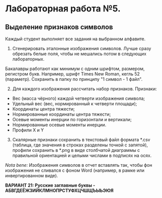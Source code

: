 # Лабораторная работа №5. 

## Выделение признаков символов

Каждый студент выполняет все задания на выбранном алфавите.

1. Сгенерировать эталонные изображения символов. Лучше сразу обрезать белые поля, чтобы не мешались потом в следующих лабораторных.

Бакалавры работают как минимум с одним шрифтом, размером, регистром букв.
Например, шрифт Times New Roman, кегль 52 (параметр). Сохранить в папку по принципу
"1 символ - 1 файл".

2. Для каждого изображения рассчитать набор признаков. Признаки:

* Вес (масса чёрного) каждой четверти изображения символа;
* Удельный вес (вес, нормированный к четверти площади);
* Координаты центра тяжести;
* Нормированные координаты центра тяжести;
* Осевые моменты инерции по горизонтали и вертикали;
* Нормированные осевые моменты инерции.
* Профили X и Y

3. Скалярные признаки сохранить в текстовый файл формата *.csv (таблица, где
значения в строках разделены точкой с запятой), профили сохранить в *.png в виде
столбчатой диаграммы с правильной ориентацией и целыми числами в подписях
на осях.

_Nota bene:_ Изображения символов в отчет вставлять так, чтобы фон изображения не
сливался с фоном Word (например, в рамке или инвертированном виде).

**ВАРИАНТ 21: Русские заглавные буквы - АБВГДЕЁЖЗИЙКЛМНОПРСТУФХЦЧШЩЪЫЬЭЮЯ**